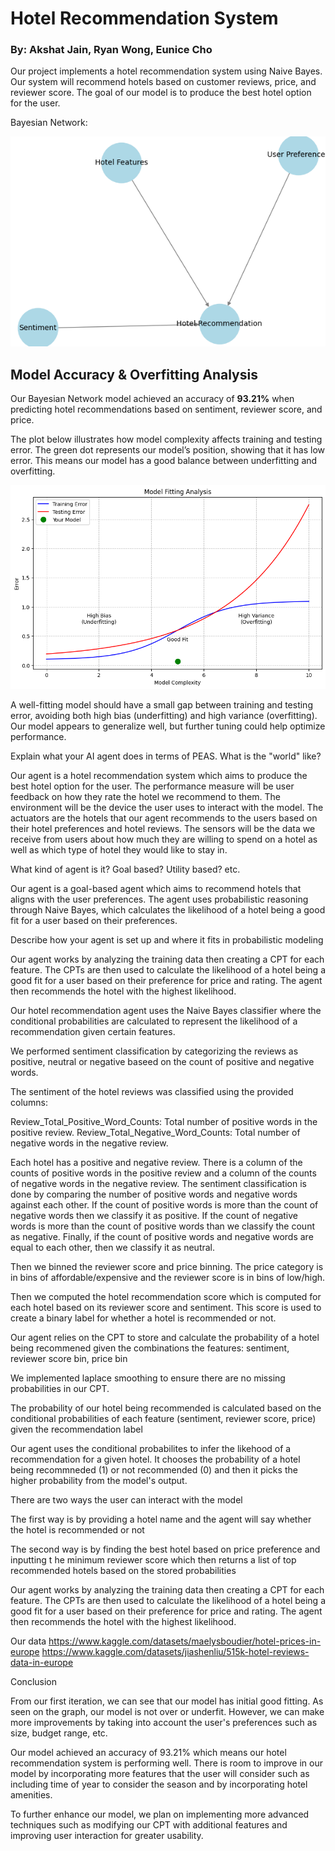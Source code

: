 # Hotel Recommendation System
### By: Akshat Jain, Ryan Wong, Eunice Cho

Our project implements a hotel recommendation system using Naive Bayes. Our system will recommend hotels based on customer reviews, price, and reviewer score. The goal of our model is to produce the best hotel option for the user.


Bayesian Network:

![Bayesian Network](BN_structure.png)


## Model Accuracy & Overfitting Analysis  

Our Bayesian Network model achieved an accuracy of **93.21%** when predicting hotel recommendations based on sentiment, reviewer score, and price.  

The plot below illustrates how model complexity affects training and testing error. The green dot represents our model’s position, showing that it has low error. This means our model has a good balance between underfitting and overfitting.  


![Model Complexity vs. Error](accuracy.png)  


A well-fitting model should have a small gap between training and testing error, avoiding both high bias (underfitting) and high variance (overfitting). Our model appears to generalize well, but further tuning could help optimize performance.  


Explain what your AI agent does in terms of PEAS. What is the "world" like? 

Our agent is a hotel recommendation system which aims to produce the best hotel option for the user. The performance measure will be user feedback on how they rate the hotel we recommend to them. The environment will be the device the user uses to interact with the model. The actuators are the hotels that our agent recommends to the users based on their hotel preferences and hotel reviews. The sensors will be the data we receive from users about how much they are willing to spend on a hotel as well as which type of hotel they would like to stay in.


What kind of agent is it? Goal based? Utility based? etc. 

Our agent is a goal-based agent which aims to recommend hotels that aligns with the user preferences. The agent uses probabilistic reasoning through Naive Bayes, which calculates the likelihood of a hotel being a good fit for a user based on their preferences. 



Describe how your agent is set up and where it fits in probabilistic modeling

Our agent works by analyzing the training data then creating a CPT for each feature. The CPTs are then used to calculate the likelihood of a hotel being a good fit for a user based on their preference for price and rating. The agent then recommends the hotel with the highest likelihood.

Our hotel recommendation agent uses the Naive Bayes classifier where the conditional probabilities are calculated to represent the likelihood of a recommendation given certain features. 

We performed sentiment classification by categorizing the reviews as positive, neutral or negative baseed on the count of positive and negative words.

The sentiment of the hotel reviews was classified using the provided columns:

Review_Total_Positive_Word_Counts: Total number of positive words in the positive review.
Review_Total_Negative_Word_Counts: Total number of negative words in the negative review.

Each hotel has a positive and negative review. There is a column of the counts of positive words in the positive review and a column of the counts of negative words in the negative review. The sentiment classification is done by comparing the number of positive words and negative words against each other. If the count of positive words is more than the count of negative words then we classify it as positive. If the count of negative words is more than the count of positive words than we classify the count as negative. Finally, if the count of positive words and negative words are equal to each other, then we classify it as neutral.

Then we binned the reviewer score and price binning. The price category is in bins of affordable/expensive and the reviewer score is in bins of low/high.

Then we computed the hotel recommendation score which is computed for each hotel based on its reviewer score and sentiment. This score is used to create a binary label for whether a hotel is recommended or not.

Our agent relies on the CPT to store and calculate the probability of a hotel being recommened given the combinations the features: sentiment, reviewer score bin, price bin

We implemented laplace smoothing to ensure there are no missing probabilities in our CPT. 

The probability of our hotel being recommended is calculated based on the conditional probabilities of each feature (sentiment, reviewer score, price) given the recommendation label

Our agent uses the conditional probabilites to infer the likehood of a recommendation for a given hotel. It chooses the probability of a hotel being recommneded (1) or not recommended (0) and then it picks the higher probability from the model's output.


There are two ways the user can interact with the model

The first way is by providing a hotel name and the agent will say whether the hotel is recommended or not

The second way is by finding the best hotel based on price preference and inputting t he minimum reviewer score which then returns a list of top recommended hotels based on the stored probabilities




Our agent works by analyzing the training data then creating a CPT for each feature. The CPTs are then used to calculate the likelihood of a hotel being a good fit for a user based on their preference for price and rating. The agent then recommends the hotel with the highest likelihood.

Our data
https://www.kaggle.com/datasets/maelysboudier/hotel-prices-in-europe 
https://www.kaggle.com/datasets/jiashenliu/515k-hotel-reviews-data-in-europe


Conclusion

From our first iteration, we can see that our model has initial good fitting. As seen on the graph, our model is not over or underfit. However, we can make more improvements by taking into account the user's preferences such as size, budget range, etc.

Our model achieved an accuracy of 93.21% which means our hotel recommendation system is performing well. There is room to improve in our model by incorporating more features that the user will consider such as including time of year to consider the season and by incorporating hotel amenities. 

To further enhance our model, we plan on implementing more advanced techniques such as modifying our CPT with additional features and improving user interaction for greater usability.  
